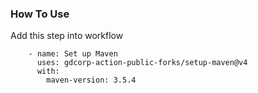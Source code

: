 ### How To Use

Add this step into workflow

```
    - name: Set up Maven
      uses: gdcorp-action-public-forks/setup-maven@v4
      with:
        maven-version: 3.5.4
```
